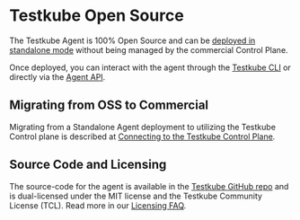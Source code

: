 # Testkube Open Source 

The Testkube Agent is 100% Open Source and can be [deployed in standalone mode](install/standalone-agent) without being managed
by the commercial Control Plane.

Once deployed, you can interact with the agent through the [Testkube CLI](install/cli) or directly via the
[Agent API](/openapi/overview#agent-api).

## Migrating from OSS to Commercial

Migrating from a Standalone Agent deployment to utilizing the Testkube Control plane is described 
at [Connecting to the Testkube Control Plane](/articles/install/standalone-agent#connecting-to-the-testkube-control-plane).

## Source Code and Licensing

The source-code for the agent is available in the [Testkube GitHub repo](https://github.com/kubeshop/testkube)
and is dual-licensed under the MIT license and the Testkube Community License (TCL).
Read more in our [Licensing FAQ](testkube-licensing-FAQ).
